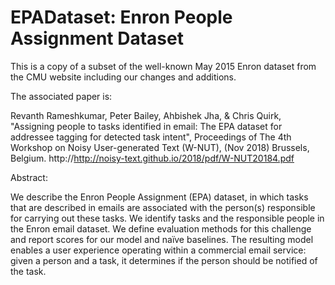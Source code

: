 # EPADataset: Enron People Assignment Dataset
This is a copy of a subset of the well-known May 2015 Enron dataset from the CMU website including our changes and additions.


The associated paper is:

Revanth Rameshkumar, Peter Bailey, Ahbishek Jha, & Chris Quirk,
"Assigning people to tasks identified in email: The EPA dataset for addressee tagging for detected task intent",
Proceedings of The 4th Workshop on Noisy User-generated Text (W-NUT), 
(Nov 2018) Brussels, Belgium.
http://http://noisy-text.github.io/2018/pdf/W-NUT20184.pdf

Abstract:

We describe the Enron People Assignment
(EPA) dataset, in which tasks that are
described in emails are associated with the
person(s) responsible for carrying out these
tasks. We identify tasks and the responsible
people in the Enron email dataset. We
define evaluation methods for this
challenge and report scores for our model
and naïve baselines. The resulting model
enables a user experience operating within
a commercial email service: given a person
and a task, it determines if the person
should be notified of the task.

